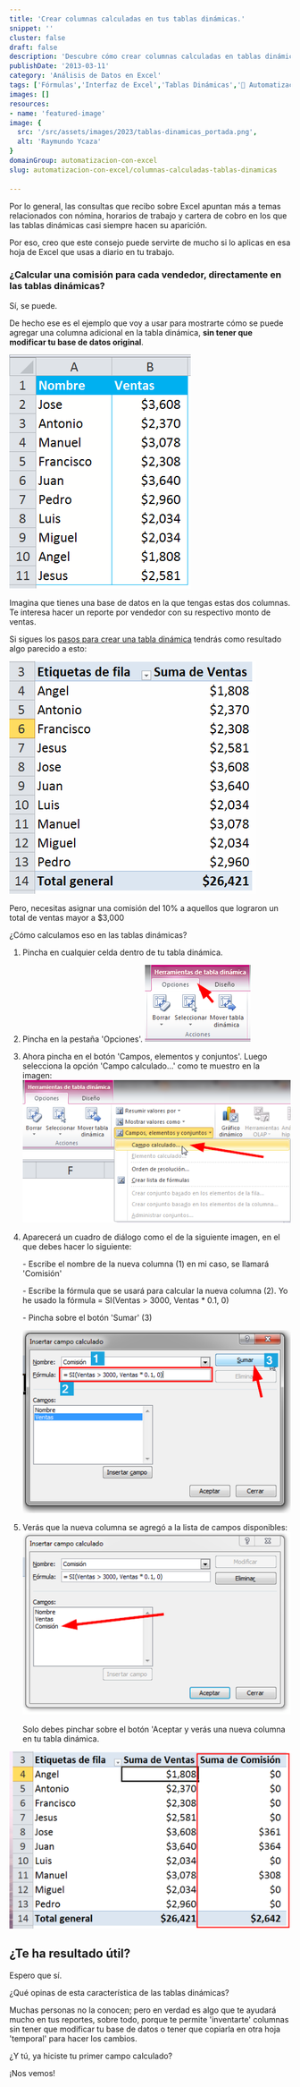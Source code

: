 ```yaml
---
title: 'Crear columnas calculadas en tus tablas dinámicas.'
snippet: ''
cluster: false
draft: false 
description: 'Descubre cómo crear columnas calculadas en tablas dinámicas de Excel sin afectar la base de datos original.'
publishDate: '2013-03-11'
category: 'Análisis de Datos en Excel'
tags: ['Fórmulas','Interfaz de Excel','Tablas Dinámicas','🤖 Automatización con Excel']
images: []
resources: 
- name: 'featured-image'
image: {
  src: '/src/assets/images/2023/tablas-dinamicas_portada.png',
  alt: 'Raymundo Ycaza'
}
domainGroup: automatizacion-con-excel
slug: automatizacion-con-excel/columnas-calculadas-tablas-dinamicas

---
```


Por lo general, las consultas que recibo sobre Excel apuntan más a temas relacionados con nómina, horarios de trabajo y cartera de cobro en los que las tablas dinámicas casi siempre hacen su aparición.

Por eso, creo que este consejo puede servirte de mucho si lo aplicas en esa hoja de Excel que usas a diario en tu trabajo.

### ¿Calcular una comisión para cada vendedor, directamente en las tablas dinámicas?

Sí, se puede.

De hecho ese es el ejemplo que voy a usar para mostrarte cómo se puede agregar una columna adicional en la tabla dinámica, **sin tener que modificar tu base de datos original**.

[![Tablas Dinámicas](images/tablas-dinamicas-000317.png)](http://raymundoycaza.com/wp-content/uploads/tablas-dinamicas-000317.png)

Imagina que tienes una base de datos en la que tengas estas dos columnas. Te interesa hacer un reporte por vendedor con su respectivo monto de ventas.

Si sigues los [pasos para crear una tabla dinámica](http://raymundoycaza.com/tablas-dinamicas/) tendrás como resultado algo parecido a esto:

[![Tablas Dinámicas](images/tablas-dinamicas-000318.png)](http://raymundoycaza.com/wp-content/uploads/tablas-dinamicas-000318.png)

Pero, necesitas asignar una comisión del 10% a aquellos que lograron un total de ventas mayor a $3,000

¿Cómo calculamos eso en las tablas dinámicas?

1. Pincha en cualquier celda dentro de tu tabla dinámica.
2. Pincha en la pestaña 'Opciones'. [![Tablas Dinámicas](images/tablas-dinamicas-000319.png)](http://raymundoycaza.com/wp-content/uploads/tablas-dinamicas-000319.png)
3. Ahora pincha en el botón 'Campos, elementos y conjuntos'. Luego selecciona la opción 'Campo calculado...' como te muestro en la imagen: [![Tablas Dinámicas](images/tablas-dinamicas-000320.png)](http://raymundoycaza.com/wp-content/uploads/tablas-dinamicas-000320.png)
4. Aparecerá un cuadro de diálogo como el de la siguiente imagen, en el que debes hacer lo siguiente:
    
    \- Escribe el nombre de la nueva columna (1) en mi caso, se llamará 'Comisión'
    
    \- Escribe la fórmula que se usará para calcular la nueva columna (2). Yo he usado la fórmula = SI(Ventas > 3000, Ventas \* 0.1, 0)
    
    \- Pincha sobre el botón 'Sumar' (3)
    
    [![Tablas Dinámicas](images/tablas-dinamicas-000321.png)](http://raymundoycaza.com/wp-content/uploads/tablas-dinamicas-000321.png)
5. Verás que la nueva columna se agregó a la lista de campos disponibles: [![Tablas Dinámicas](images/tablas-dinamicas-000322.png)](http://raymundoycaza.com/wp-content/uploads/tablas-dinamicas-000322.png)
    
    Solo debes pinchar sobre el botón 'Aceptar y verás una nueva columna en tu tabla dinámica.
    

[![Tablas Dinámicas](images/tablas-dinamicas-000323-600x378.png)](http://raymundoycaza.com/wp-content/uploads/tablas-dinamicas-000323.png)

## ¿Te ha resultado útil?

Espero que sí.

¿Qué opinas de esta característica de las tablas dinámicas?

Muchas personas no la conocen; pero en verdad es algo que te ayudará mucho en tus reportes, sobre todo, porque te permite 'inventarte' columnas sin tener que modificar tu base de datos o tener que copiarla en otra hoja 'temporal' para hacer los cambios.

¿Y tú, ya hiciste tu primer campo calculado?

¡Nos vemos!
